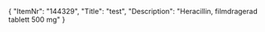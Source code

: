 {
  "ItemNr": "144329",
  "Title": "test",
  "Description": "Heracillin, filmdragerad tablett 500 mg"
}